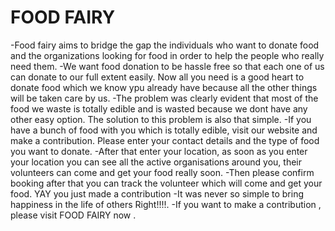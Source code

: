 # FOOD FAIRY
-Food fairy aims to bridge the gap the individuals who want to donate food and the organizations looking for food in order to help the people who really need them.
-We want food donation to be hassle free so that each one of us can donate to our full extent easily. Now all you need is a good heart to donate food which we know ypu already have because all the other things will be taken care by us.
-The problem was clearly evident that most of the food we waste is totally edible and is wasted because we dont have any other easy option. The solution to this problem is also that simple.
-If you have a bunch of food with you which is totally edible, visit our website and make a contribution. Please enter your contact details and the type of food you want to donate.
-After that enter your location, as soon as you enter your location you can see all the active organisations around you, their volunteers can come and get your food really soon.
-Then please confirm booking after that you can track the volunteer which will come and get your food. YAY you just made a contribution
-It was never so simple to bring happiness in the life of others Right!!!!.
-If you want to make a contribution , please visit FOOD FAIRY now .
 


